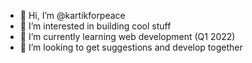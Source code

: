 - 👋 Hi, I’m @kartikforpeace
- 👀 I’m interested in building cool stuff
- 🌱 I’m currently learning web development (Q1 2022)
- 💞️ I’m looking to get suggestions and develop together

<!---
kartikforpeace/kartikforpeace is a ✨ special ✨ repository because its `README.md` (this file) appears on your GitHub profile.
You can click the Preview link to take a look at your changes.
--->

